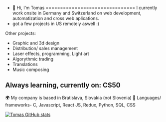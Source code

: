 - 👋 Hi, I’m Tomas
===============================
I currently work onsite in Germany and Switzerland on web development, automatization and cross web aplications.
- got a few projects in US remotely aswell :)

Other projects:
- Graphic and 3d design
- Distribution/ sales management
- Laser effects, programming, Light art
- Algorythmic trading
- Translations
- Music composing

Always learning, currently on:
CS50
-------------------------------
🌍 My company is based in Bratislava, Slovakia (not Slovenia)
🚀 Languages/ frameworks-  C, Javascript, React JS, Redux, Python, SQL, CSS

[![Tomas GitHub stats](https://github-readme-stats.vercel.app/api?username=TomasKsk)](https://github.com/TomasKsk/github-readme-stats)
